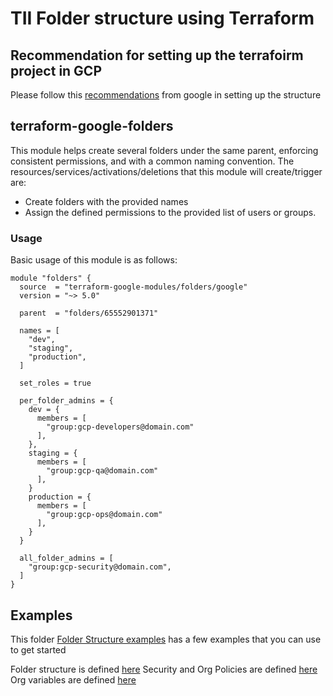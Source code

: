 # TII Folder structure using Terraform

## Recommendation for setting up the terrafoirm project in GCP
Please follow this [recommendations](https://cloud.google.com/docs/terraform/best-practices/general-style-structure) from google in setting up the structure

## terraform-google-folders
This module helps create several folders under the same parent, enforcing consistent permissions, and with a common naming convention.
The resources/services/activations/deletions that this module will create/trigger are:

- Create folders with the provided names
- Assign the defined permissions to the provided list of users or groups.

### Usage
Basic usage of this module is as follows:

```
module "folders" {
  source  = "terraform-google-modules/folders/google"
  version = "~> 5.0"

  parent  = "folders/65552901371"

  names = [
    "dev",
    "staging",
    "production",
  ]

  set_roles = true

  per_folder_admins = {
    dev = {
      members = [
        "group:gcp-developers@domain.com"
      ],
    },
    staging = {
      members = [
        "group:gcp-qa@domain.com"
      ],
    }
    production = {
      members = [
        "group:gcp-ops@domain.com"
      ],
    }
  }

  all_folder_admins = [
    "group:gcp-security@domain.com",
  ]
}

```
## Examples
This folder [Folder Structure examples](/examples/) has a few examples that you can use to get started

Folder structure is defined [here](/examples/main.tf)
Security and Org Policies are defined [here](/examples/security.tf)
Org variables are defined [here](/examples/org.tfvars.example)
